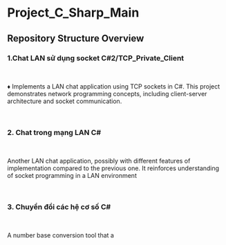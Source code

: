 # Project_C_Sharp_Main
<h2>Repository Structure Overview</h2>

<h3>1.Chat LAN sử dụng socket C#2/TCP_Private_Client</h3>
<br>
<p>♦ Implements a LAN chat application using TCP sockets in C#. This project demonstrates network programming concepts, including client-server architecture and socket communication.</p>
<br>
<h3>2. Chat trong mạng LAN C#</h3>
<br>
<p>Another LAN chat application, possibly with different features of implementation compared to the previous one. It reinforces understanding of socket programming in a LAN environment</p>
<br>
<h3>3. Chuyển đổi các hệ cơ số C#</h3>
<br>
<p>A number base conversion tool that a
